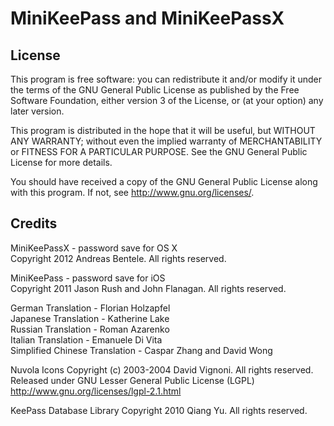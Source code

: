 MiniKeePass and MiniKeePassX
============================

License
-------

This program is free software: you can redistribute it and/or modify
it under the terms of the GNU General Public License as published by
the Free Software Foundation, either version 3 of the License, or
(at your option) any later version.

This program is distributed in the hope that it will be useful,
but WITHOUT ANY WARRANTY; without even the implied warranty of
MERCHANTABILITY or FITNESS FOR A PARTICULAR PURPOSE.  See the
GNU General Public License for more details.

You should have received a copy of the GNU General Public License
along with this program.  If not, see <http://www.gnu.org/licenses/>.

Credits
-------
MiniKeePassX - password save for OS X<br/>
Copyright 2012 Andreas Bentele. All rights reserved.

MiniKeePass - password save for iOS<br/>
Copyright 2011 Jason Rush and John Flanagan. All rights reserved.

German Translation - Florian Holzapfel<br />
Japanese Translation - Katherine Lake<br />
Russian Translation - Roman Azarenko<br />
Italian Translation - Emanuele Di Vita<br />
Simplified Chinese Translation - Caspar Zhang and David Wong

Nuvola Icons
Copyright (c)  2003-2004  David Vignoni. All rights reserved.
Released under GNU Lesser General Public License (LGPL)
http://www.gnu.org/licenses/lgpl-2.1.html

KeePass Database Library
Copyright 2010 Qiang Yu. All rights reserved.
